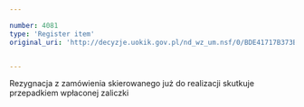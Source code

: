 ```yaml
---

number: 4081
type: 'Register item'
original_uri: 'http://decyzje.uokik.gov.pl/nd_wz_um.nsf/0/BDE41717B373B93FC1257ACD00398899?OpenDocument'


---
```


Rezygnacja z zamówienia skierowanego już do realizacji skutkuje przepadkiem wpłaconej zaliczki
